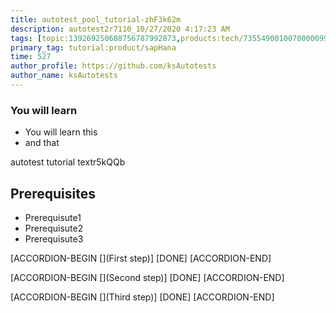 ```yaml
---
title: autotest_pool_tutorial-zhF3k62m
description: autotest2r7110_10/27/2020 4:17:23 AM
tags: [topic:139269250608756787992873,products:tech/73554900100700000996,tutorial:experience/advanced]
primary_tag: tutorial:product/sapHana
time: 527
author_profile: https://github.com/ksAutotests
author_name: ksAutotests
---
```

### You will learn
- You will learn this
- and that

autotest tutorial textr5kQQb

## Prerequisites
- Prerequisute1
- Prerequisute2
- Prerequisute3

[ACCORDION-BEGIN [](First step)]
[DONE]
[ACCORDION-END]

[ACCORDION-BEGIN [](Second step)]
[DONE]
[ACCORDION-END]

[ACCORDION-BEGIN [](Third step)]
[DONE]
[ACCORDION-END]

